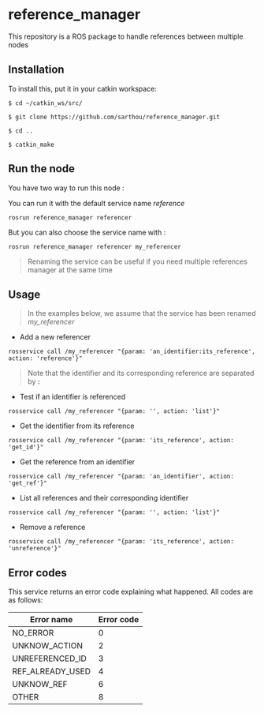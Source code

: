 # reference_manager
This repository is a ROS package to handle references between multiple nodes

## Installation

To install this, put it in your catkin workspace:

```
$ cd ~/catkin_ws/src/

$ git clone https://github.com/sarthou/reference_manager.git

$ cd ..

$ catkin_make
```

## Run the node

You have two way to run this node :

You can run it with the default service name *reference*
```
rosrun reference_manager referencer
```

But you can also choose the service name with :
```
rosrun reference_manager referencer my_referencer
```

> Renaming the service can be useful if you need multiple references manager at the same time

## Usage

> In the examples below, we assume that the service has been renamed *my_referencer*

- Add a new referencer
```
rosservice call /my_referencer "{param: 'an_identifier:its_reference', action: 'reference'}"
```

> Note that the identifier and its corresponding reference are separated by **:**

- Test if an identifier is referenced
```
rosservice call /my_referencer "{param: '', action: 'list'}"
```

- Get the identifier from its reference
```
rosservice call /my_referencer "{param: 'its_reference', action: 'get_id'}"
```

- Get the reference from an identifier
```
rosservice call /my_referencer "{param: 'an_identifier', action: 'get_ref'}"
```

- List all references and their corresponding identifier
```
rosservice call /my_referencer "{param: '', action: 'list'}"
```

- Remove a reference
```
rosservice call /my_referencer "{param: 'its_reference', action: 'unreference'}"
```

## Error codes

This service returns an error code explaining what happened.
All codes are as follows:

Error name      | Error code
-------------   | -------------
NO_ERROR        | 0
UNKNOW_ACTION   | 2
UNREFERENCED_ID | 3
REF_ALREADY_USED| 4
UNKNOW_REF      | 6
OTHER           | 8
